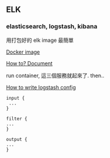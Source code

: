 ## ELK
### elasticsearch, logstash, kibana

用打包好的 elk image 最簡單

[Docker image](https://hub.docker.com/r/sebp/elk/)

[How to? Document](http://elk-docker.readthedocs.io/#logstash-unreachable)

run container, 這三個服務就起來了. then..

[How to write logstash config](https://goo.gl/lUmdlf)

```
input {
 ...
}

filter {
...
}

output {
...
}

```

